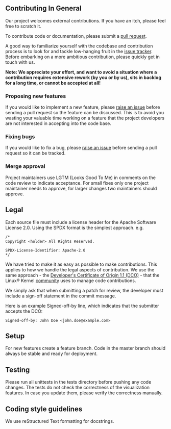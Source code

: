 ## Contributing In General
Our project welcomes external contributions. If you have an itch, please feel
free to scratch it.

To contribute code or documentation, please submit a [pull request](https://github.com/IBM/complex-linear-network-analyzer/pulls).

A good way to familiarize yourself with the codebase and contribution process is
to look for and tackle low-hanging fruit in the [issue tracker](https://github.com/IBM/complex-linear-network-analyzer/issues).
Before embarking on a more ambitious contribution, please quickly get in touch with us.

**Note: We appreciate your effort, and want to avoid a situation where a contribution
requires extensive rework (by you or by us), sits in backlog for a long time, or
cannot be accepted at all!**

### Proposing new features

If you would like to implement a new feature, please [raise an issue](https://github.com/IBM/complex-linear-network-analyzer/issues)
before sending a pull request so the feature can be discussed. This is to avoid
you wasting your valuable time working on a feature that the project developers
are not interested in accepting into the code base.

### Fixing bugs

If you would like to fix a bug, please [raise an issue](https://github.com/IBM/complex-linear-network-analyzer/issues) before sending a
pull request so it can be tracked.

### Merge approval

Project maintainers use LGTM (Looks Good To Me) in comments on the code
review to indicate acceptance. For small fixes only one project maintainer needs to approve, 
for larger changes two maintainers should approve. 

## Legal

Each source file must include a license header for the Apache
Software License 2.0. Using the SPDX format is the simplest approach.
e.g.

```
/*
Copyright <holder> All Rights Reserved.

SPDX-License-Identifier: Apache-2.0
*/
```

We have tried to make it as easy as possible to make contributions. This
applies to how we handle the legal aspects of contribution. We use the
same approach - the [Developer's Certificate of Origin 1.1 (DCO)](https://github.com/hyperledger/fabric/blob/master/docs/source/DCO1.1.txt) - that the Linux® Kernel [community](https://elinux.org/Developer_Certificate_Of_Origin)
uses to manage code contributions.

We simply ask that when submitting a patch for review, the developer
must include a sign-off statement in the commit message.

Here is an example Signed-off-by line, which indicates that the
submitter accepts the DCO:

```
Signed-off-by: John Doe <john.doe@example.com>
```

## Setup

For new features create a feature branch. Code in the master branch should always be stable and ready for deployment.

## Testing

Please run all unittests in the tests directory before pushing any code changes. 
The tests do not check the correctness of the visualization features. In case you update them, please verify 
the correctness manually. 

## Coding style guidelines

We use reStructured Text formatting for docstrings.